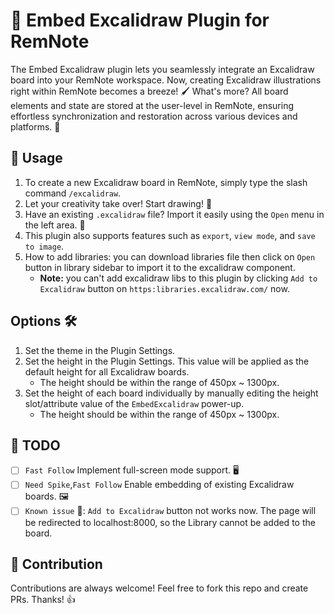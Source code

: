 # 🎨 Embed Excalidraw Plugin for RemNote

The Embed Excalidraw plugin lets you seamlessly integrate an Excalidraw board into your RemNote workspace. Now, creating Excalidraw illustrations right within RemNote becomes a breeze! 🖌️ What's more? All board elements and state are stored at the user-level in RemNote, ensuring effortless synchronization and restoration across various devices and platforms. 🔄

## 🚀 Usage


1. To create a new Excalidraw board in RemNote, simply type the slash command `/excalidraw`.
2. Let your creativity take over! Start drawing! 🎨
3. Have an existing `.excalidraw` file? Import it easily using the `Open` menu in the left area. 📁
4. This plugin also supports features such as `export`, `view mode`, and `save to image`.
5. How to add libraries: you can download libraries file then click on `Open` button in library sidebar to import it to the excalidraw component.
   - **Note:** you can't add excalidraw libs to this plugin by clicking `Add to Excalidraw` button on `https:libraries.excalidraw.com/` now.

## Options 🛠️
   1. Set the theme in the Plugin Settings.
   2. Set the height in the Plugin Settings. This value will be applied as the default height for all Excalidraw boards.
      - The height should be within the range of 450px ~ 1300px.
   3. Set the height of each board individually by manually editing the height slot/attribute value of the `EmbedExcalidraw` power-up.
      - The height should be within the range of 450px ~ 1300px.
      

## 📝 TODO

- [ ] `Fast Follow` Implement full-screen mode support. 🖥️
- [ ] `Need Spike`,`Fast Follow` Enable embedding of existing Excalidraw boards. 🖼️
- [ ] `Known issue` 🚨: `Add to Excalidraw` button not works now. The page will be redirected to localhost:8000, so the Library cannot be added to the board.

## 🤝 Contribution
Contributions are always welcome! Feel free to fork this repo and create PRs. Thanks! 👍

